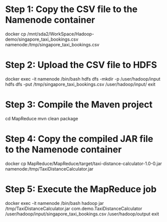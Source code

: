 # Step 1: Copy the CSV file to the Namenode container
docker cp /mnt/sda2/WorkSpace/Hadoop-demo/singapore_taxi_bookings.csv namenode:/tmp/singapore_taxi_bookings.csv

# Step 2: Upload the CSV file to HDFS
docker exec -it namenode /bin/bash
hdfs dfs -mkdir -p /user/hadoop/input
hdfs dfs -put /tmp/singapore_taxi_bookings.csv /user/hadoop/input/
exit

# Step 3: Compile the Maven project
cd MapReduce
mvn clean package

# Step 4: Copy the compiled JAR file to the Namenode container
docker cp MapReduce/MapReduce/target/taxi-distance-calculator-1.0-0.jar namenode:/tmp/TaxiDistanceCalculator.jar

# Step 5: Execute the MapReduce job
docker exec -it namenode /bin/bash
hadoop jar /tmp/TaxiDistanceCalculator.jar com.demo.TaxiDistanceCalculator /user/hadoop/input/singapore_taxi_bookings.csv /user/hadoop/output
exit